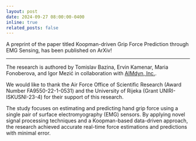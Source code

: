 ```yaml
---
layout: post
date: 2024-09-27 08:00:00-0400
inline: true
related_posts: false
---
```


A preprint of the paper titled Koopman-driven Grip Force Prediction through EMG Sensing, has been published on ArXiv!

---

The research is authored by Tomislav Bazina, Ervin Kamenar, Maria Fonoberova, and Igor Mezić in collaboration with <a href="https://aimdyn.com/">AIMdyn, Inc.</a>.

We would like to thank the Air Force Office of Scientific Research (Award Number FA9550-22-1-0531) and the University of Rijeka (Grant UNIRI-ISKUSNI-23-4) for their support of this research.

The study focuses on estimating and predicting hand grip force using a single pair of surface electromyography (EMG) sensors. By applying novel signal processing techniques and a Koopman-based data-driven approach, the research achieved accurate real-time force estimations and predictions with minimal error.